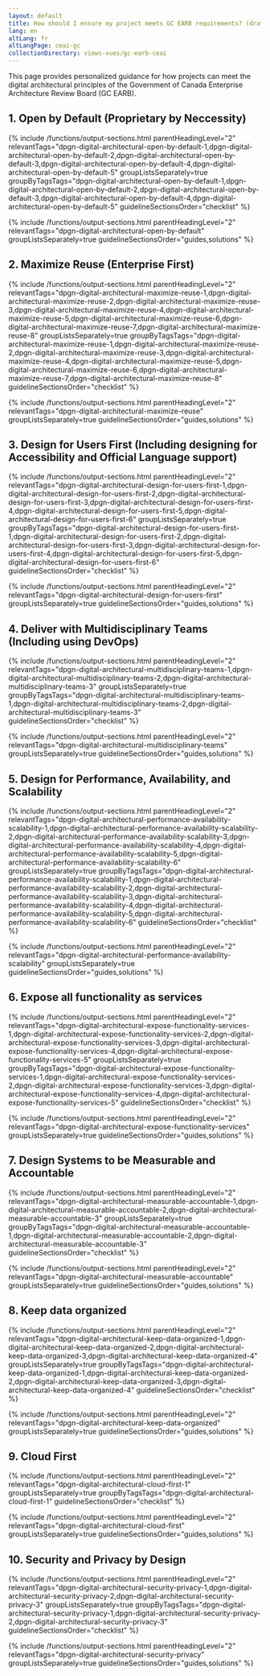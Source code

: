 ```yaml
---
layout: default
title: How should I ensure my project meets GC EARB requirements? (draft)
lang: en
altLang: fr
altLangPage: ceai-gc
collectionDirectory: views-vues/gc-earb-ceai
---
```


This page provides personalized guidance for how projects can meet the digital architectural principles of the Government of Canada Enterprise Architecture Review Board (GC EARB).

<section>
<h2>1. Open by Default (Proprietary by Neccessity)</h2>

{% include /functions/output-sections.html parentHeadingLevel="2" relevantTags="dpgn-digital-architectural-open-by-default-1,dpgn-digital-architectural-open-by-default-2,dpgn-digital-architectural-open-by-default-3,dpgn-digital-architectural-open-by-default-4,dpgn-digital-architectural-open-by-default-5" groupListsSeparately=true groupByTagsTags="dpgn-digital-architectural-open-by-default-1,dpgn-digital-architectural-open-by-default-2,dpgn-digital-architectural-open-by-default-3,dpgn-digital-architectural-open-by-default-4,dpgn-digital-architectural-open-by-default-5" guidelineSectionsOrder="checklist" %}

{% include /functions/output-sections.html parentHeadingLevel="2" relevantTags="dpgn-digital-architectural-open-by-default" groupListsSeparately=true guidelineSectionsOrder="guides,solutions" %}

</section>

<section>
<h2>2. Maximize Reuse (Enterprise First)</h2>

{% include /functions/output-sections.html parentHeadingLevel="2" relevantTags="dpgn-digital-architectural-maximize-reuse-1,dpgn-digital-architectural-maximize-reuse-2,dpgn-digital-architectural-maximize-reuse-3,dpgn-digital-architectural-maximize-reuse-4,dpgn-digital-architectural-maximize-reuse-5,dpgn-digital-architectural-maximize-reuse-6,dpgn-digital-architectural-maximize-reuse-7,dpgn-digital-architectural-maximize-reuse-8" groupListsSeparately=true groupByTagsTags="dpgn-digital-architectural-maximize-reuse-1,dpgn-digital-architectural-maximize-reuse-2,dpgn-digital-architectural-maximize-reuse-3,dpgn-digital-architectural-maximize-reuse-4,dpgn-digital-architectural-maximize-reuse-5,dpgn-digital-architectural-maximize-reuse-6,dpgn-digital-architectural-maximize-reuse-7,dpgn-digital-architectural-maximize-reuse-8" guidelineSectionsOrder="checklist" %}

{% include /functions/output-sections.html parentHeadingLevel="2" relevantTags="dpgn-digital-architectural-maximize-reuse" groupListsSeparately=true guidelineSectionsOrder="guides,solutions" %}

</section>

<section>
<h2>3. Design for Users First (Including designing for Accessibility and Official Language support)</h2>

{% include /functions/output-sections.html parentHeadingLevel="2" relevantTags="dpgn-digital-architectural-design-for-users-first-1,dpgn-digital-architectural-design-for-users-first-2,dpgn-digital-architectural-design-for-users-first-3,dpgn-digital-architectural-design-for-users-first-4,dpgn-digital-architectural-design-for-users-first-5,dpgn-digital-architectural-design-for-users-first-6" groupListsSeparately=true groupByTagsTags="dpgn-digital-architectural-design-for-users-first-1,dpgn-digital-architectural-design-for-users-first-2,dpgn-digital-architectural-design-for-users-first-3,dpgn-digital-architectural-design-for-users-first-4,dpgn-digital-architectural-design-for-users-first-5,dpgn-digital-architectural-design-for-users-first-6" guidelineSectionsOrder="checklist" %}

{% include /functions/output-sections.html parentHeadingLevel="2" relevantTags="dpgn-digital-architectural-design-for-users-first" groupListsSeparately=true guidelineSectionsOrder="guides,solutions" %}

</section>

<section>
<h2>4. Deliver with Multidisciplinary Teams (Including using DevOps)</h2>

{% include /functions/output-sections.html parentHeadingLevel="2" relevantTags="dpgn-digital-architectural-multidisciplinary-teams-1,dpgn-digital-architectural-multidisciplinary-teams-2,dpgn-digital-architectural-multidisciplinary-teams-3" groupListsSeparately=true groupByTagsTags="dpgn-digital-architectural-multidisciplinary-teams-1,dpgn-digital-architectural-multidisciplinary-teams-2,dpgn-digital-architectural-multidisciplinary-teams-3" guidelineSectionsOrder="checklist" %}

{% include /functions/output-sections.html parentHeadingLevel="2" relevantTags="dpgn-digital-architectural-multidisciplinary-teams" groupListsSeparately=true guidelineSectionsOrder="guides,solutions" %}

</section>

<section>
<h2>5. Design for Performance, Availability, and Scalability</h2>

{% include /functions/output-sections.html parentHeadingLevel="2" relevantTags="dpgn-digital-architectural-performance-availability-scalability-1,dpgn-digital-architectural-performance-availability-scalability-2,dpgn-digital-architectural-performance-availability-scalability-3,dpgn-digital-architectural-performance-availability-scalability-4,dpgn-digital-architectural-performance-availability-scalability-5,dpgn-digital-architectural-performance-availability-scalability-6" groupListsSeparately=true groupByTagsTags="dpgn-digital-architectural-performance-availability-scalability-1,dpgn-digital-architectural-performance-availability-scalability-2,dpgn-digital-architectural-performance-availability-scalability-3,dpgn-digital-architectural-performance-availability-scalability-4,dpgn-digital-architectural-performance-availability-scalability-5,dpgn-digital-architectural-performance-availability-scalability-6" guidelineSectionsOrder="checklist" %}

{% include /functions/output-sections.html parentHeadingLevel="2" relevantTags="dpgn-digital-architectural-performance-availability-scalability" groupListsSeparately=true guidelineSectionsOrder="guides,solutions" %}

</section>

<section>
<h2>6. Expose all functionality as services</h2>

{% include /functions/output-sections.html parentHeadingLevel="2" relevantTags="dpgn-digital-architectural-expose-functionality-services-1,dpgn-digital-architectural-expose-functionality-services-2,dpgn-digital-architectural-expose-functionality-services-3,dpgn-digital-architectural-expose-functionality-services-4,dpgn-digital-architectural-expose-functionality-services-5" groupListsSeparately=true groupByTagsTags="dpgn-digital-architectural-expose-functionality-services-1,dpgn-digital-architectural-expose-functionality-services-2,dpgn-digital-architectural-expose-functionality-services-3,dpgn-digital-architectural-expose-functionality-services-4,dpgn-digital-architectural-expose-functionality-services-5" guidelineSectionsOrder="checklist" %}

{% include /functions/output-sections.html parentHeadingLevel="2" relevantTags="dpgn-digital-architectural-expose-functionality-services" groupListsSeparately=true guidelineSectionsOrder="guides,solutions" %}

</section>

<section>
<h2>7. Design Systems to be Measurable and Accountable</h2>

{% include /functions/output-sections.html parentHeadingLevel="2" relevantTags="dpgn-digital-architectural-measurable-accountable-1,dpgn-digital-architectural-measurable-accountable-2,dpgn-digital-architectural-measurable-accountable-3" groupListsSeparately=true groupByTagsTags="dpgn-digital-architectural-measurable-accountable-1,dpgn-digital-architectural-measurable-accountable-2,dpgn-digital-architectural-measurable-accountable-3" guidelineSectionsOrder="checklist" %}

{% include /functions/output-sections.html parentHeadingLevel="2" relevantTags="dpgn-digital-architectural-measurable-accountable" groupListsSeparately=true guidelineSectionsOrder="guides,solutions" %}

</section>

<section>
<h2>8. Keep data organized</h2>

{% include /functions/output-sections.html parentHeadingLevel="2" relevantTags="dpgn-digital-architectural-keep-data-organized-1,dpgn-digital-architectural-keep-data-organized-2,dpgn-digital-architectural-keep-data-organized-3,dpgn-digital-architectural-keep-data-organized-4" groupListsSeparately=true groupByTagsTags="dpgn-digital-architectural-keep-data-organized-1,dpgn-digital-architectural-keep-data-organized-2,dpgn-digital-architectural-keep-data-organized-3,dpgn-digital-architectural-keep-data-organized-4" guidelineSectionsOrder="checklist" %}

{% include /functions/output-sections.html parentHeadingLevel="2" relevantTags="dpgn-digital-architectural-keep-data-organized" groupListsSeparately=true guidelineSectionsOrder="guides,solutions" %}

</section>

<section>
<h2>9. Cloud First</h2>

{% include /functions/output-sections.html parentHeadingLevel="2" relevantTags="dpgn-digital-architectural-cloud-first-1" groupListsSeparately=true groupByTagsTags="dpgn-digital-architectural-cloud-first-1" guidelineSectionsOrder="checklist" %}

{% include /functions/output-sections.html parentHeadingLevel="2" relevantTags="dpgn-digital-architectural-cloud-first" groupListsSeparately=true guidelineSectionsOrder="guides,solutions" %}

</section>

<section>
<h2>10. Security and Privacy by Design</h2>

{% include /functions/output-sections.html parentHeadingLevel="2" relevantTags="dpgn-digital-architectural-security-privacy-1,dpgn-digital-architectural-security-privacy-2,dpgn-digital-architectural-security-privacy-3" groupListsSeparately=true groupByTagsTags="dpgn-digital-architectural-security-privacy-1,dpgn-digital-architectural-security-privacy-2,dpgn-digital-architectural-security-privacy-3" guidelineSectionsOrder="checklist" %}

{% include /functions/output-sections.html parentHeadingLevel="2" relevantTags="dpgn-digital-architectural-security-privacy" groupListsSeparately=true guidelineSectionsOrder="guides,solutions" %}

</section>
